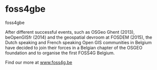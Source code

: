 # foss4gbe
foss4gbe

After different successful events, such as OSGeo Ghent (2013), beOpenGISfr (2014) and the geospatial devroom at FOSDEM (2015), the Dutch speaking and French speaking Open GIS communities in Belgium have decided to join their forces in a Belgian chapter of the OSGEO foundation and to organise the first FOSS4G Belgium.

Find our more at www.foss4g.be

